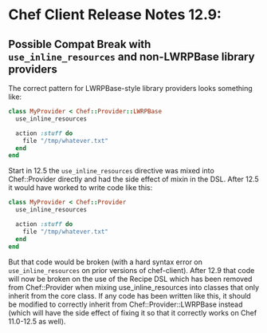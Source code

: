 # Chef Client Release Notes 12.9:

## Possible Compat Break with `use_inline_resources` and non-LWRPBase library providers

The correct pattern for LWRPBase-style library providers looks something like:

```ruby
class MyProvider < Chef::Provider::LWRPBase
  use_inline_resources

  action :stuff do
    file "/tmp/whatever.txt"
  end
end
```

Start in 12.5 the `use_inline_resources` directive was mixed into Chef::Provider directly and had the
side effect of mixin in the DSL.  After 12.5 it would have worked to write code like this:

```ruby
class MyProvider < Chef::Provider
  use_inline_resources

  action :stuff do
    file "/tmp/whatever.txt"
  end
end
```

But that code would be broken (with a hard syntax error on `use_inline_resources` on prior versions of
chef-client).  After 12.9 that code will now be broken on the use of the Recipe DSL which has been removed
from Chef::Provider when mixing use_inline_resources into classes that only inherit from the core
class.  If any code has been written like this, it should be modified to correctly inherit from
Chef::Provider::LWRPBase instead (which will have the side effect of fixing it so that it correctly works
on Chef 11.0-12.5 as well).

